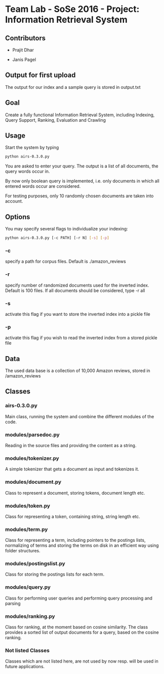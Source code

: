 # Team Lab - SoSe 2016 - Project: Information Retrieval System

## Contributors

-  Prajit Dhar

-  Janis Pagel

## Output for first upload

The output for our index and a sample query is stored in output.txt

## Goal

Create a fully functional Information Retrieval System, including Indexing, Query Support, Ranking, Evaluation and Crawling

## Usage

Start the system by typing

```sh
python airs-0.3.0.py
```

You are asked to enter your query. The output is a list of all documents, the query words occur in.

By now only boolean query is implemented, i.e. only documents in which all entered words occur are considered.

For testing purposes, only 10 randomly chosen documents are taken into account.

## Options

You may specify several flags to individualize your indexing:

```sh
python airs-0.3.0.py [-c PATH] [-r N] [-s] [-p]
```

### -c

specify a path for corpus files. Default is ./amazon_reviews

### -r

specify number of randomized documents used for the inverted index. Default is 100 files. If all documents should be considered, type -r all

### -s

activate this flag if you want to store the inverted index into a pickle file

### -p

activate this flag if you wish to read the inverted index from a stored pickle file

## Data

The used data base is a collection of 10,000 Amazon reviews, stored in /amazon_reviews

## Classes

### airs-0.3.0.py

Main class, running the system and combine the different modules of the code.

### modules/parsedoc.py

Reading in the source files and providing the content as a string.

### modules/tokenizer.py

A simple tokenizer that gets a document as input and tokenizes it.

### modules/document.py

Class to represent a document, storing tokens, document length etc.

### modules/token.py

Class for representing a token, containing string, string length etc.

### modules/term.py

Class for representing a term, including pointers to the postings lists, normalizing of terms and storing the terms
on disk in an efficient way using folder structures.

### modules/postingslist.py

Class for storing the postings lists for each term.

### modules/query.py

Class for performing user queries and performing query processing and parsing

### modules/ranking.py

Class for ranking, at the moment based on cosine similarity. The class provides
a sorted list of output documents for a query, based on the cosine ranking.

### Not listed Classes

Classes which are not listed here, are not used by now resp. will be used in future applications.

